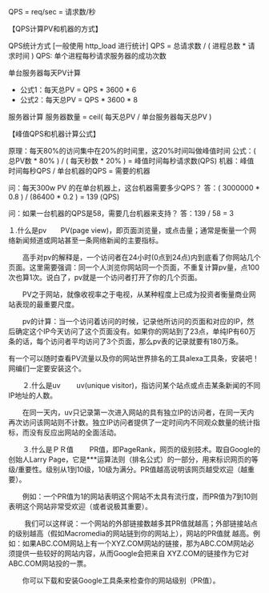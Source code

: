 QPS = req/sec = 请求数/秒

【QPS计算PV和机器的方式】

QPS统计方式 [一般使用 http_load 进行统计]
QPS = 总请求数 / ( 进程总数 *   请求时间 )
QPS: 单个进程每秒请求服务器的成功次数

单台服务器每天PV计算 

 - 公式1：每天总PV = QPS * 3600 * 6
 - 公式2：每天总PV = QPS * 3600 * 8

服务器计算
服务器数量 =   ceil( 每天总PV / 单台服务器每天总PV )

【峰值QPS和机器计算公式】

原理：每天80%的访问集中在20%的时间里，这20%时间叫做峰值时间
公式：( 总PV数 * 80% ) / ( 每天秒数 * 20% ) = 峰值时间每秒请求数(QPS)
机器：峰值时间每秒QPS / 单台机器的QPS   = 需要的机器

问：每天300w PV 的在单台机器上，这台机器需要多少QPS？
答：( 3000000 * 0.8 ) / (86400 * 0.2 ) = 139 (QPS)

问：如果一台机器的QPS是58，需要几台机器来支持？
答：139 / 58 = 3


１.什么是pv　　PV(page view)，即页面浏览量，或点击量；通常是衡量一个网络新闻频道或网站甚至一条网络新闻的主要指标。

　　高手对pv的解释是，一个访问者在24小时(0点到24点)内到底看了你网站几个页面。这里需要强调：同一个人浏览你网站同一个页面，不重复计算pv量，点100次也算1次。说白了，pv就是一个访问者打开了你的几个页面。

　　PV之于网站，就像收视率之于电视，从某种程度上已成为投资者衡量商业网站表现的最重要尺度。

　　pv的计算：当一个访问着访问的时候，记录他所访问的页面和对应的IP，然后确定这个IP今天访问了这个页面没有。如果你的网站到了23点，单纯IP有60万条的话，每个访问者平均访问了3个页面，那么pv表的记录就要有180万条。

有一个可以随时查看PV流量以及你的网站世界排名的工具alexa工具条，安装吧！网编们一定要安装这个。

　　２.什么是uv
　　uv(unique visitor)，指访问某个站点或点击某条新闻的不同IP地址的人数。

　　在同一天内，uv只记录第一次进入网站的具有独立IP的访问者，在同一天内再次访问该网站则不计数。独立IP访问者提供了一定时间内不同观众数量的统计指标，而没有反应出网站的全面活动。

　　３.什么是ＰＲ值
　　PR值，即PageRank，网页的级别技术。取自Google的创始人Larry Page，它是***运算法则（排名公式）的一部分，用来标识网页的等级/重要性。级别从1到10级，10级为满分。PR值越高说明该网页越受欢迎（越重要）。

　　例如：一个PR值为1的网站表明这个网站不太具有流行度，而PR值为7到10则表明这个网站非常受欢迎（或者说极其重要）。

　 　我们可以这样说：一个网站的外部链接数越多其PR值就越高；外部链接站点的级别越高（假如Macromedia的网站链到你的网站上），网站的PR值就 越高。例如：如果ABC.COM网站上有一个XYZ.COM网站的链接，那为ABC.COM网站必须提供一些较好的网站内容，从而Google会把来自 XYZ.COM的链接作为它对ABC.COM网站投的一票。

　　你可以下载和安装Google工具条来检查你的网站级别（PR值）。